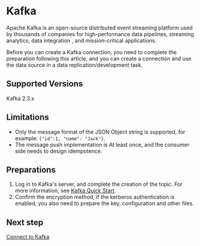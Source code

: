 # Kafka

Apache Kafka is an open-source distributed event streaming platform used by thousands of companies for high-performance data pipelines, streaming analytics, data integration , and mission-critical applications. 

Before you can create a Kafka connection, you need to complete the preparation following this article, and you can create a connection and use the data source in a data replication/development task.

## Supported Versions

Kafka 2.3.x



## Limitations

* Only the message format of the JSON Object string is supported, for example: `{"id":1, "name": "Jack"}`.
* The message push implementation is At least once, and the consumer side needs to design idempotence.



## Preparations

1. Log in to Kafka's server, and complete the creation of the topic. For more information, see [Kafka Quick Start](https://kafka.apache.org/23/documentation.html#quickstart).
2. Confirm the encryption method, if the kerberos authentication is enabled, you also need to prepare the key, configuration and other files.



## Next step

 [Connect to Kafka](../../../user-guide/connect-database/certified/connect-kafka.md)
